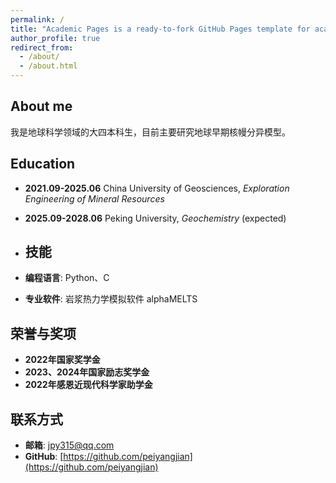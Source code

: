 ```yaml
---
permalink: /
title: "Academic Pages is a ready-to-fork GitHub Pages template for academic personal websites"
author_profile: true
redirect_from: 
  - /about/
  - /about.html
---
```



## About me
我是地球科学领域的大四本科生，目前主要研究地球早期核幔分异模型。

## Education
- **2021.09-2025.06** China University of Geosciences, *Exploration Engineering of Mineral Resources*
- **2025.09-2028.06** Peking University, *Geochemistry* (expected)

- ## 技能
- **编程语言**: Python、C
- **专业软件**: 岩浆热力学模拟软件 alphaMELTS

## 荣誉与奖项
- **2022年国家奖学金**
- **2023、2024年国家励志奖学金**
- **2022年感恩近现代科学家助学金**

## 联系方式
- **邮箱**: [jpy315@qq.com](mailto:jpy315@qq.com)
- **GitHub**: [https://github.com/peiyangjian](https://github.com/peiyangjian)
